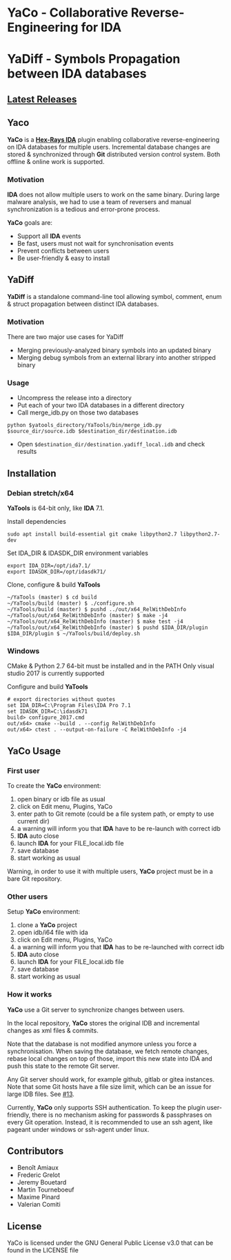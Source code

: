 # YaCo - Collaborative Reverse-Engineering for IDA
# YaDiff - Symbols Propagation between IDA databases

## [Latest Releases](https://github.com/DGA-MI-SSI/YaCo/releases)

## Yaco 

**YaCo** is a [**Hex-Rays IDA**](https://www.hex-rays.com/products/ida/) plugin enabling collaborative reverse-engineering on IDA databases for multiple users. Incremental database changes are stored & synchronized through **Git** distributed version control system.
Both offline & online work is supported.

### Motivation

**IDA** does not allow multiple users to work on the same binary.
During large malware analysis, we had to use a team of reversers and manual synchronization is a tedious and error-prone process. 

**YaCo** goals are:

  * Support all **IDA** events
  * Be fast, users must not wait for synchronisation events
  * Prevent conflicts between users
  * Be user-friendly & easy to install
  
## YaDiff 

**YaDiff** is a standalone command-line tool allowing symbol, comment, enum & struct propagation between distinct IDA databases.

### Motivation

There are two major use cases for YaDiff
    
  * Merging previously-analyzed binary symbols into an updated binary
  * Merging debug symbols from an external library into another stripped binary
    
### Usage

  * Uncompress the release into a directory
  * Put each of your two IDA databases in a different directory
  * Call merge_idb.py on those two databases
```
python $yatools_directory/YaTools/bin/merge_idb.py $source_dir/source.idb $destination_dir/destination.idb
```
  * Open ```$destination_dir/destination.yadiff_local.idb``` and check results

## Installation

### Debian stretch/x64

**YaTools** is 64-bit only, like **IDA** 7.1.

Install dependencies
```
sudo apt install build-essential git cmake libpython2.7 libpython2.7-dev
```

Set IDA_DIR & IDASDK_DIR environment variables
```
export IDA_DIR=/opt/ida7.1/
export IDASDK_DIR=/opt/idasdk71/
```

Clone, configure & build **YaTools**
```
~/YaTools (master) $ cd build
~/YaTools/build (master) $ ./configure.sh
~/YaTools/build (master) $ pushd ../out/x64_RelWithDebInfo
~/YaTools/out/x64_RelWithDebInfo (master) $ make -j4
~/YaTools/out/x64_RelWithDebInfo (master) $ make test -j4
~/YaTools/out/x64_RelWithDebInfo (master) $ pushd $IDA_DIR/plugin
$IDA_DIR/plugin $ ~/YaTools/build/deploy.sh
```

### Windows

CMake & Python 2.7 64-bit must be installed and in the PATH
Only visual studio 2017 is currently supported

Configure and build **YaTools**
```
# export directories without quotes
set IDA_DIR=C:\Program Files\IDA Pro 7.1
set IDASDK_DIR=C:\idasdk71
build> configure_2017.cmd
out/x64> cmake --build . --config RelWithDebInfo
out/x64> ctest . --output-on-failure -C RelWithDebInfo -j4
```

## YaCo Usage

### First user
To create the **YaCo** environment:

  1. open binary or idb file as usual
  2. click on Edit menu, Plugins, YaCo
  3. enter path to Git remote (could be a file system path, or empty to use current dir)
  4. a warning will inform you that **IDA** have to be re-launch with correct idb
  5. **IDA** auto close
  6. launch **IDA** for your FILE_local.idb file
  7. save database
  8. start working as usual

Warning, in order to use it with multiple users, **YaCo** project must be in a bare Git repository.

### Other users
Setup **YaCo** environment:

  1. clone a **YaCo** project
  2. open idb/i64 file with ida
  3. click on Edit menu, Plugins, YaCo
  4. a warning will inform you that **IDA** has to be re-launched with correct idb
  5. **IDA** auto close
  6. launch **IDA** for your FILE_local.idb file
  7. save database
  8. start working as usual
  
### How it works
**YaCo** use a Git server to synchronize changes between users.

In the local repository, **YaCo** stores the original IDB and incremental changes as xml files & commits.

Note that the database is not modified anymore unless you force a synchronisation.
When saving the database, we fetch remote changes, rebase local changes on top of those, import this new state into IDA and push this state to the remote Git server.

Any Git server should work, for example github, gitlab or gitea instances. Note that some Git hosts have a file size limit, which can be an issue for large IDB files. See [#13](https://github.com/DGA-MI-SSI/YaCo/issues/13).

Currently, **YaCo** only supports SSH authentication. To keep the plugin user-friendly, there is no mechanism asking for passwords & passphrases on every Git operation. Instead, it is recommended to use an ssh agent, like pageant under windows or ssh-agent under linux.

## Contributors

  * Benoît Amiaux
  * Frederic Grelot
  * Jeremy Bouetard
  * Martin Tourneboeuf
  * Maxime Pinard
  * Valerian Comiti

## License

YaCo is licensed under the GNU General Public License v3.0 that can be found in the LICENSE file
